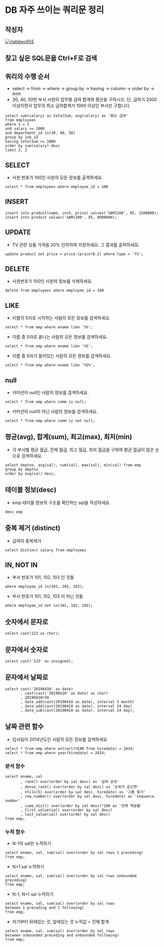 # **DB 자주 쓰이는 쿼리문 정리**

## 작성자
[![rlatjdwo555](https://avatars0.githubusercontent.com/u/28692938?s=100&v=4)](https://github.com/rlatjdwo555)


## 찾고 싶은 SQL문을 Ctrl+F로 검색

## 쿼리의 수행 순서
- select -> from -> where -> group by -> having -> column -> order by -> limit
- 30, 40, 50번 부서 사원의 업무별 급여 합계와 평균을 구하시오.
  단, 급여가 2000 이상이면서 업무의 최소 급여합계가 1000 이상인 부서만 구합니다.
```
select sum(salary) as totalSum, avg(salary) as '평균 급여'
from employees
where 1 = 1 
and salary >= 2000
and department_id in(30, 40, 50)
group by job_id
having totalSum >= 1000
order by sum(salary) desc
limit 2, 2
```


## SELECT
- 사원 번호가 100인 사원의 모든 정보를 출력하세요.
```
select * from employees where employee_id = 100 
```

## INSERT
```
insert into product(name, inch, price) values('SAM2200', 85, 1580000);
insert into product values('SAM1100', 85, 8900000);
```

## UPDATE
- TV 관련 상품 가격을 20% 인하하여 저장하세요. 그 결과를 출력하세요.
```
update product set price = price-(price*0.2) where type = 'TV';
```

## DELETE
- 사원번호가 100인 사원의 정보를 삭제하세요.
```
delete from employees where employee_id = 100
```

## LIKE
- 이름이 S자로 시작하는 사람의 모든 정보를 검색하세요.
```
select * from emp where ename like 'S%';
```
- 이름 중 S자로 끝나는 사람의 모든 정보를 검색하세요.
```
select * from emp where ename like '%S';
```
- 이름 중 S자가 들어있는 사람의 모든 정보를 검색하세요.
```
select * from emp where ename like '%S%';
```

## null
- 커미션이 null인 사람의 정보를 검색하세요.
```
select * from emp where comm is null;
```

- 커미션이 null이 아닌 사람의 정보를 검색하세요.
```
select * from emp where comm is not null;
```


## 평균(avg), 합계(sum), 최고(max), 최저(min)
- 각 부서별 평균 월급, 전체 월급, 최고 월급, 최저 월급을 구하여 평균 월급이 많은 순으로 검색하세요.
```
select deptno, avg(sal), sum(sal), max(sal), min(sal) from emp
group by deptno
order by avg(sal) desc;
```

## 테이블 정보(desc)
- emp 테이블 정보의 구조를 확인하는 sql을 작성하세요.
```
desc emp
```

## 중복 제거 (distinct)
- 급여의 중복제거
```
select distinct salary from employees
```

## IN, NOT IN
- 부서 번호가 101, 102, 103 인 것들
```
where employee_id in(101, 102, 103);
```

- 부서 번호가 101, 102, 103 이 아닌 것들
```
where employee_id not in(101, 102, 103);
```

## 숫자에서 문자로
```
select cast(123 as char);
```

## 문자에서 숫자로
```
select cast('123' as unsigned);
```

## 문자에서 날짜로
```
select cast('20190410' as date)
       , cast(cast('20190410' as date) as char)
       , 20190410+30
       , date_add(cast(20190410 as date), interval 3 month)
       , date_add(cast(20190410 as date), interval 24 day)
       , date_sub(cast(20190410 as date), interval 24 day);
```


## 날짜 관련 함수
- 입사일이 2014년도인 사람의 모든 정보를 검색하세요
```
select * from emp where extract(YEAR from hiredate) = 2014;
select * from emp where year(hiredate) = 2014;
```


### 분석 함수
```
select ename, sal
       , rank() over(order by sal desc) as '급여 순위'
       , dense_rank() over(order by sal desc) as '순위가 같으면'
       , ntile(5) over(order by sal desc, hiredate) as '그룹 묶기'
       , row_number() over(order by sal desc, hiredate) as 'sequence number'
       , cume_dist() over(order by sal desc)*100 as '전체 백분율'
       , first_value(sal) over(order by sal desc)
       , last_value(sal) over(order by sal desc)
from emp;
```

### 누적 함수
- N-1의 sal만 누적하기 
```
select ename, sal, sum(sal) over(order by sal rows 1 preceding)
from emp;
```

- N+1 sal 누적하기
```
select ename, sal, sum(sal) over(order by sal rows unbounded preceding)
from emp;
```

- N-1, N+1 sal 누적하기
``` 
select ename, sal, sum(sal) over(order by sal rows 
between 1 preceding and 1 following)
from emp;
```

- 자기부터 뒤에있는 것, 앞에있는 것 누적값 = 전체 합계
```
select ename, sal, sum(sal) over(order by sal rows 
between unbounded preceding and unbounded following)
from emp;
```
